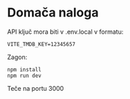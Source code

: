 # Domača naloga

API ključ mora biti v .env.local v formatu:

```
VITE_TMDB_KEY=12345657
```

Zagon:

```
npm install
npm run dev
```

Teče na portu 3000
